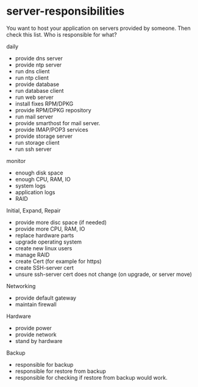 # server-responsibilities

You want to host your application on servers provided by someone. Then check this list. Who is responsible for what?


daily

* provide dns server
* provide ntp server
* run dns client
* run ntp client
* provide database
* run database client
* run web server
* install fixes RPM/DPKG
* provide RPM/DPKG repository
* run mail server
* provide smarthost for mail server.
* provide IMAP/POP3 services
* provide storage server
* run storage client
* run ssh server

monitor
* enough disk space
* enough CPU, RAM, IO
* system logs
* application logs
* RAID

Initial, Expand, Repair
* provide more disc space (if needed)
* provide more CPU, RAM, IO
* replace hardware parts
* upgrade operating system
* create new linux users
* manage RAID
* create Cert (for example for https)
* create SSH-server cert
* unsure ssh-server cert does not change (on upgrade, or server move)

Networking
* provide default gateway
* maintain firewall

Hardware
* provide power
* provide network
* stand by hardware

Backup
* responsible for backup
* responsible for restore from backup
* responsible for checking if restore from backup would work.

